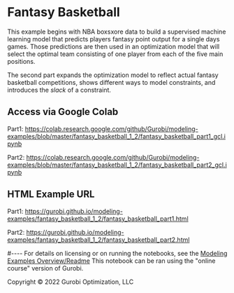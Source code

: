 # Fantasy Basketball 

This example begins with NBA boxsxore data to build a supervised machine learning model that predicts players fantasy point output for a single days games.
Those predictions are then used in an optimization model that will select the optimal team consisting of one player from each of the five main positions. 

The second part expands the optimization model to reflect actual fantasy basketball competitions, shows different ways to model constraints, and 
introduces the *slack* of a constraint.

## Access via Google Colab

Part1: 
https://colab.research.google.com/github/Gurobi/modeling-examples/blob/master/fantasy_basketball_1_2/fantasy_basketball_part1_gcl.ipynb

Part2:
https://colab.research.google.com/github/Gurobi/modeling-examples/blob/master/fantasy_basketball_1_2/fantasy_basketball_part2_gcl.ipynb

## HTML Example URL

Part1: 
https://gurobi.github.io/modeling-examples/fantasy_basketball_1_2/fantasy_basketball_part1.html

Part2: 
https://gurobi.github.io/modeling-examples/fantasy_basketball_1_2/fantasy_basketball_part2.html


#----
For details on licensing or on running the notebooks, see the [Modeling Examples Overview/Readme](https://github.com/Gurobi/modeling-examples/)
This notebook can be ran using the "online course" version of Gurobi.


Copyright © 2022 Gurobi Optimization, LLC
